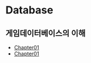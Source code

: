 # Database

## 게임데이터베이스의 이해

* [Chapter01](https://github.com/hbyul35/Database/blob/main/Base/chapter01.md)
* [Chapter01](https://github.com/hbyul35/Database/blob/main/Base/chapter_02.md)
